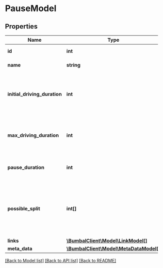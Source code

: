 # PauseModel

## Properties
Name | Type | Description | Notes
------------ | ------------- | ------------- | -------------
**id** | **int** | Unique Identifier | [optional] 
**name** | **string** | Name of pause | [optional] 
**initial_driving_duration** | **int** | initial driving time in minutes until first possibility of starting pause | [optional] 
**max_driving_duration** | **int** | max driving time in minutes before a pause must be started | [optional] 
**pause_duration** | **int** | (total) duration for pause(s) in minutes | [optional] 
**possible_split** | **int[]** | A list of durations in minutes by witch the total duration of the pause may be split | [optional] 
**links** | [**\BumbalClient\Model\LinkModel[]**](LinkModel.md) |  | [optional] 
**meta_data** | [**\BumbalClient\Model\MetaDataModel[]**](MetaDataModel.md) |  | [optional] 

[[Back to Model list]](../README.md#documentation-for-models) [[Back to API list]](../README.md#documentation-for-api-endpoints) [[Back to README]](../README.md)


